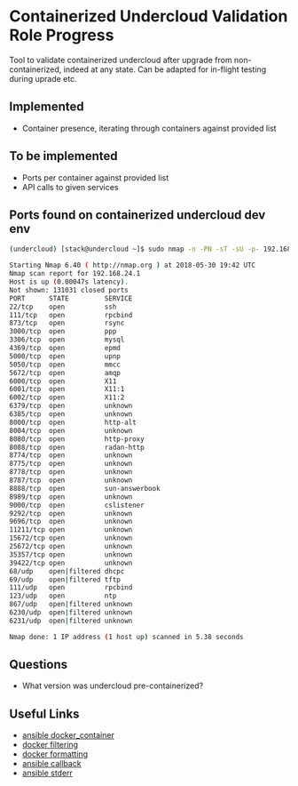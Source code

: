 # Containerized Undercloud Validation Role Progress

Tool to validate containerized undercloud after upgrade from non-containerized,
indeed at any state.  Can be adapted for in-flight testing during uprade etc.

## Implemented

* Container presence, iterating through containers against provided list

## To be implemented

* Ports per container against provided list
* API calls to given services

## Ports found on containerized undercloud dev env
```bash
(undercloud) [stack@undercloud ~]$ sudo nmap -n -PN -sT -sU -p- 192.168.24.1

Starting Nmap 6.40 ( http://nmap.org ) at 2018-05-30 19:42 UTC
Nmap scan report for 192.168.24.1
Host is up (0.00047s latency).
Not shown: 131031 closed ports
PORT      STATE         SERVICE
22/tcp    open          ssh
111/tcp   open          rpcbind
873/tcp   open          rsync
3000/tcp  open          ppp
3306/tcp  open          mysql
4369/tcp  open          epmd
5000/tcp  open          upnp
5050/tcp  open          mmcc
5672/tcp  open          amqp
6000/tcp  open          X11
6001/tcp  open          X11:1
6002/tcp  open          X11:2
6379/tcp  open          unknown
6385/tcp  open          unknown
8000/tcp  open          http-alt
8004/tcp  open          unknown
8080/tcp  open          http-proxy
8088/tcp  open          radan-http
8774/tcp  open          unknown
8775/tcp  open          unknown
8778/tcp  open          unknown
8787/tcp  open          unknown
8888/tcp  open          sun-answerbook
8989/tcp  open          unknown
9000/tcp  open          cslistener
9292/tcp  open          unknown
9696/tcp  open          unknown
11211/tcp open          unknown
15672/tcp open          unknown
25672/tcp open          unknown
35357/tcp open          unknown
39422/tcp open          unknown
68/udp    open|filtered dhcpc
69/udp    open|filtered tftp
111/udp   open          rpcbind
123/udp   open          ntp
867/udp   open|filtered unknown
6230/udp  open|filtered unknown
6231/udp  open|filtered unknown

Nmap done: 1 IP address (1 host up) scanned in 5.38 seconds
```


## Questions

* What version was undercloud pre-containerized?

## Useful Links

* [ansible docker_container](http://docs.ansible.com/ansible/latest/modules/docker_container_module.html#docker-container-module)
* [docker filtering](https://docs.docker.com/engine/reference/commandline/ps/#filtering)
* [docker formatting](https://docs.docker.com/config/formatting/)
* [ansible callback](https://docs.ansible.com/ansible/2.5/plugins/callback.html)
* [ansible stderr](https://docs.ansible.com/ansible/2.5/plugins/callback/stderr.html)
